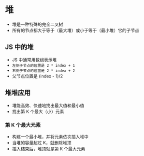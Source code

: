 # 堆

- 堆是一种特殊的完全二叉树
- 所有的节点都大于等于（最大堆）或小于等于（最小堆）它的子节点

## JS 中的堆

- JS 中通常用数组表示堆
- `左侧子节点的位置是 2 * index + 1`
- `右侧子节点的位置是 2 * index + 2`
- 父节点位置是 (index - 1)/2

## 堆堆应用

- 堆能高效、快速地找出最大值和最小值
- 找出第 K 个最大（小）元素

### 第 K 个最大元素

- 构建一个最小堆，并将元素依次插入堆中
- 当堆的容量超过 K，就删除堆顶
- 插入结束后，堆顶就是第 K 个最大元素
